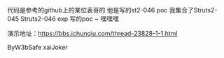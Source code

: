 代码是参考的github上的某位表哥的 他是写的st2-046 poc
我集合了Struts2-045  Struts2-046 exp 写的poc  ~ 嘿嘿嘿 

演示地址：https://bbs.ichunqiu.com/thread-23828-1-1.html

ByW3bSafe xaiJoker


